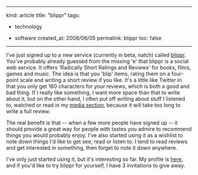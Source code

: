 -----
kind: article
title: "blippr"
tags:
- technology

- software
created_at: 2008/06/05
permalink: blippr
toc: false
-----

<p>I've just signed up to a new service (currently in beta, natch) called <a href="http://www.blippr.com/">blippr</a>. You've probably already guessed from the missing 'e' that blippr is a social web service. It offers 'Radically Short Ratings and Reviews' for books, films, games and music. The idea is that you 'blip' items, rating them on a four-point scale and writing a short review if you like. It's a little like Twitter in that you only get 160 characters for your reviews, which is both a good and bad thing. If I really like something, I want more space than that to write about it, but on the other hand, I often put off writing about stuff I listened to, watched or read in my <a href="http://www.rousette.org.uk/media/archives/">media section</a>, because it will take too long to write a full review.</p>

<p>The real benefit is that -- when a few more people have signed up -- it should provide a great way for people with tastes you admire to recommend things you would probably enjoy. I've also started using it as a wishlist to note down things I'd like to get see, read or listen to. I tend to read reviews and get interested in something, then forget to note it down anywhere.</p>

<p>I've only just started using it, but it's interesting so far. My profile is <a href="http://www.blippr.com/profiles/bsag">here</a>, and if you'd like to try blippr for yourself, I have 3 invitations to give away.</p>


